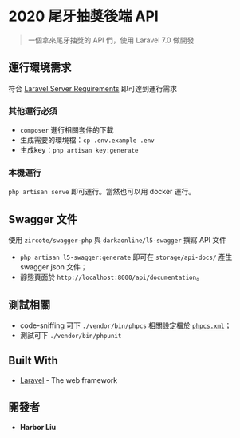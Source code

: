 # 2020 尾牙抽獎後端 API

> 一個拿來尾牙抽獎的 API 們，使用 Laravel 7.0 做開發

## 運行環境需求

符合 [Laravel Server Requirements](https://laravel.com/docs/7.x/installation#server-requirements) 即可達到運行需求 

### 其他運行必須

- `composer` 進行相關套件的下載
- 生成需要的環境檔：`cp .env.example .env`
- 生成key：`php artisan key:generate`

### 本機運行

`php artisan serve` 即可運行。當然也可以用 docker 運行。

## Swagger 文件

使用 `zircote/swagger-php` 與 `darkaonline/l5-swagger` 撰寫 API 文件

- `php artisan l5-swagger:generate` 即可在 `storage/api-docs/` 產生 swagger json 文件；
- 靜態頁面於 `http://localhost:8000/api/documentation`。

## 測試相關

- code-sniffing 可下 `./vendor/bin/phpcs` 相關設定檔於 [`phpcs.xml`](/phpcs.xml)；
- 測試可下 `./vendor/bin/phpunit`

## Built With

- [Laravel](http://laravel.com) - The web framework

## 開發者

- **Harbor Liu** 
